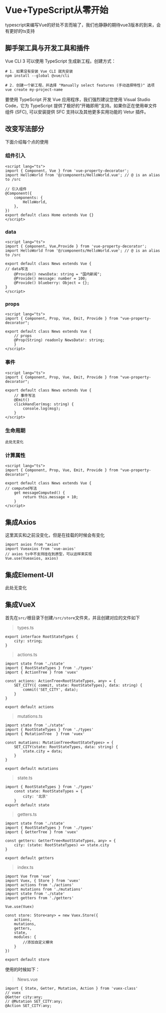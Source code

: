 # Vue+TypeScript从零开始
typescript来编写Vue的好处不言而喻了，我们也静静的期待vue3版本的到来，会有更好的ts支持

## 脚手架工具与开发工具和插件
Vue CLI 3 可以使用 TypeScript 生成新工程。创建方式：
```
# 1. 如果没有安装 Vue CLI 就先安装
npm install --global @vue/cli

# 2. 创建一个新工程，并选择 "Manually select features (手动选择特性)" 选项
vue create my-project-name
```

要使用 TypeScript 开发 Vue 应用程序，我们强烈建议您使用 Visual Studio Code，它为 TypeScript 提供了极好的“开箱即用”支持。如果你正在使用单文件组件 (SFC), 可以安装提供 SFC 支持以及其他更多实用功能的 Vetur 插件。

## 改变写法部分
下面介绍每个点的使用

### 组件引入
```
<script lang="ts">
import { Component, Vue } from 'vue-property-decorator';
import HelloWorld from '@/components/HelloWorld.vue'; // @ is an alias to /src

// 引入组件
@Component({
    components: {
        HelloWorld,
    },
})
export default class Home extends Vue {}
</script>

```

### data
```
<script lang="ts">
import { Component, Vue,Provide } from 'vue-property-decorator';
import HelloWorld from '@/components/HelloWorld.vue'; // @ is an alias to /src

export default class News extends Vue {
// data写法
    @Provide() newsData: string = "国内新闻";
    @Provide() message: number = 100;
    @Provide() blueberry: Object = {};
}
</script>

```

### props
```
<script lang="ts">
import { Component, Prop, Vue, Emit, Provide } from "vue-property-decorator";

export default class News extends Vue {
    // props
    @Prop(String) readonly NewsData!: string;
    }
</script>
```

### 事件
```
<script lang="ts">
import { Component, Prop, Vue, Emit, Provide } from "vue-property-decorator";

export default class News extends Vue {
    // 事件写法
    @Emit()
    clickHandler(msg: string) {
        console.log(msg);
    }
</script>
```

### 生命周期
    此处无变化

### 计算属性
```
<script lang="ts">
import { Component, Prop, Vue, Emit, Provide } from "vue-property-decorator";

export default class News extends Vue {
// computed写法
    get messageComputed() {
        return this.message + 10;
    }
</script>
```


## 集成Axios
这里其实和之前没变化，但是在挂载的时候会有变化
```
import axios from "axios"
import Vueaxios from 'vue-axios'
// axios ts中不支持挂在到原型，可以这样来实现
Vue.use(Vueaxios, axios)
```

## 集成Element-UI
此处无变化

## 集成VueX
首先在`src/`根目录下创建`/src/store`文件夹，并且创建对应的文件如下
> types.ts
```
export interface RootStateTypes {
    city: string;
}
```

> actions.ts
```
import state from './state'
import { RootStateTypes } from './types'
import { ActionTree } from 'vuex'

const actions: ActionTree<RootStateTypes, any> = {
    SET_CITY({ commit, state: RootStateTypes}, data: string) {
        commit('SET_CITY', data);
    }
}

export default actions
```


> mutations.ts
```
import state from './state'
import { RootStateTypes } from './types'
import { MutationTree  } from 'vuex'

const mutations: MutationTree<RootStateTypes> = {
    SET_CITY(state: RootStateTypes, data: string) {
        state.city = data;
    }
}

export default mutations
```

> state.ts
```
import { RootStateTypes } from './types'
    const state: RootStateTypes = {
        city: '北京'
    }
export default state
```

> getters.ts
```
import state from './state'
import { RootStateTypes } from './types'
import { GetterTree } from 'vuex'

const getters: GetterTree<RootStateTypes, any> = {
    city: (state: RootStateTypes) => state.city
}

export default getters
```

> index.ts
```
import Vue from 'vue'
import Vuex, { Store } from 'vuex'
import actions from './actions'
import mutations from './mutations'
import state from './state'
import getters from './getters'

Vue.use(Vuex)

const store: Store<any> = new Vuex.Store({
    actions,
    mutations,
    getters,
    state,
    modules: {
        //添加自定义模块
    }
})

export default store
```

使用的时候如下：
> News.vue
```
import { State, Getter, Mutation, Action } from 'vuex-class'
// vuex
@Getter city:any;
// @Mutation SET_CITY:any;
@Action SET_CITY:any;
```
